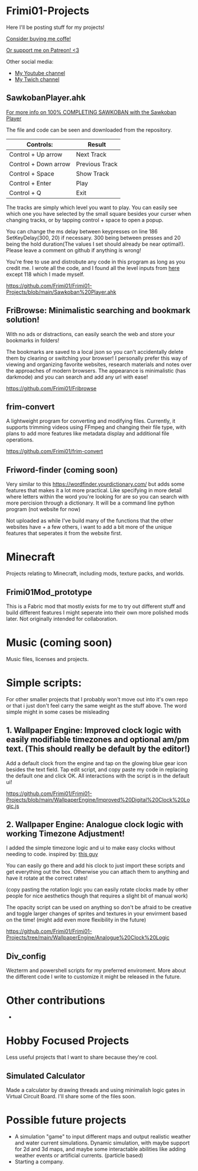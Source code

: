 # Frimi01-Projects
Here I'll be posting stuff for my projects!

[Consider buying me coffe!](https://ko-fi.com/frimi01)

[Or support me on Patreon! <3](https://patreon.com/Frimi01?utm_medium=unknown&utm_source=join_link&utm_campaign=creatorshare_creator&utm_content=copyLink)

Other social media:
- [My Youtube channel](https://www.youtube.com/@frimi01)
- [My Twich channel](https://www.twitch.tv/frimi01)

## SawkobanPlayer.ahk
[For more info on 100% COMPLETING SAWKOBAN with the Sawkoban Player](https://ko-fi.com/post/HOW-TO-BEAT-SAWKOBAN-100-B0B119AUZ0?justpublished=true&alias=HOW-TO-BEAT-SAWKOBAN-100-B0B119AUZ0#shareNewPostModal)

The file and code can be seen and downloaded from the repository. 


| Controls:            | Result         |
| -------------------- | -------------- |
| Control + Up arrow   | Next Track     |
| Control + Down arrow | Previous Track |
| Control + Space      | Show Track     |
| Control + Enter      | Play           |
| Control + Q          | Exit           |

The tracks are simply which level you want to play. You can easily see which one you have selected by the small square besides your curser when changing tracks, or by tapping control + space to open a popup.

You can change the ms delay between keypresses on line 186 SetKeyDelay(300, 20) if necessary. 300 being between presses and 20 being the hold duration(The values I set should already be near optimal!). Please leave a comment on github if anything is wrong!

You're free to use and distrobute any code in this program as long as you credit me. I wrote all the code, and I found all the level inputs from [here](https://steamcommunity.com/sharedfiles/filedetails/?id=1468880175) except 118 which I made myself. 

https://github.com/Frimi01/Frimi01-Projects/blob/main/Sawkoban%20Player.ahk

## FriBrowse: Minimalistic searching and bookmark solution!
With no ads or distractions, can easily search the web and store your bookmarks in folders!

The bookmarks are saved to a local json so you can't accidentally delete them by clearing or switching your browser! I personally prefer this way of viewing and organizing favorite websites, research materials and notes over the approaches of modern browsers. The appearance is minimalistic (has darkmode) and you can search and add any url with ease!

https://github.com/Frimi01/Fribrowse

## frim-convert
A lightweight program for converting and modifying files. Currently, it supports trimming videos using FFmpeg and changing their file type, with plans to add more features like metadata display and additional file operations.

https://github.com/Frimi01/frim-convert

## Friword-finder (coming soon)
Very similar to this https://wordfinder.yourdictionary.com/ but adds some features that makes it a lot more practical. Like specifying in more detail where letters within the word you're looking for are so you can search with more percision through a dictionary.
It will be a command line python program (not website for now)

Not uploaded as while I've build many of the functions that the other websites have + a few others, i want to add a bit more of the unique features that seperates it from the website first.

# Minecraft
Projects relating to Minecraft, including mods, texture packs, and worlds.

## Frimi01Mod_prototype
This is a Fabric mod that mostly exists for me to try out different stuff and build different features I might seperate into their own more polished mods later. Not originally intended for collaboration.

# Music (coming soon)
Music files, licenses and projects.

# Simple scripts:
For other smaller projects that I probably won't move out into it's own repo or that i just don't feel carry the same weight as the stuff above. The word simple might in some cases be misleading


## 1.  Wallpaper Engine: Improved clock logic with easily modifiable timezones and optional am/pm text. (This should really be default by the editor!)
Add a default clock from the engine and tap on the glowing blue gear icon besides the text field. Tap edit script, and copy paste my code in replacing the default one and click OK. All interactions with the script is in the default ui!

https://github.com/Frimi01/Frimi01-Projects/blob/main/WallpaperEngine/Improved%20Digital%20Clock%20Logic.js 
## 2.  Wallpaper Engine: Analogue clock logic with working Timezone Adjustment!
I added the simple timezone logic and ui to make easy clocks without needing to code. inspired by: [this guy](https://steamcommunity.com/sharedfiles/filedetails/?id=2107481179)

You can easily go there and add his clock to just import these scripts and get everything out the box. Otherwise you can attach them to anything and have it rotate at the correct rates!

(copy pasting the rotation logic you can easily rotate clocks made by other people for nice aesthetics though that requires a slight bit of manual work)

The opacity script can be used on anything so don't be afraid to be creative and toggle larger changes of sprites and textures in your envirment based on the time! (might add even more flexibility in the future)

https://github.com/Frimi01/Frimi01-Projects/tree/main/WallpaperEngine/Analogue%20Clock%20Logic

## Div_config
Wezterm and powershell scripts for my preferred enviroment. More about the different code I write to customize it might be released in the future.

# Other contributions
- 

# Hobby Focused Projects
Less useful projects that I want to share because they're cool.

## Simulated Calculator
Made a calculator by drawing threads and using minimalish logic gates in Virtual Circuit Board. I'll share some of the files soon.

# Possible future projects
- A simulation "game" to input different maps and output realistic weather and water current simulations. Dynamic simulation, with maybe support for 2d and 3d maps, and maybe some interactable abilities like adding weather events or artificial currents. (particle based)
- Starting a company.
